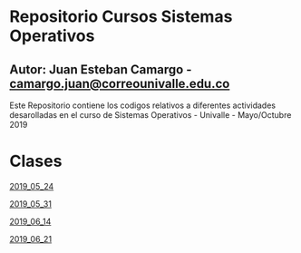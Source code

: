 # Repositorio Cursos Sistemas Operativos

## Autor: Juan Esteban Camargo - camargo.juan@correounivalle.edu.co

Este Repositorio contiene los codigos relativos a diferentes actividades
desarolladas en el curso de Sistemas Operativos - Univalle - Mayo/Octubre 2019

# Clases

[2019_05_24](2019_05_24)

[2019_05_31](2019_05_31)

[2019_06_14](2019_06_14)

[2019_06_21](2019_06_21)
